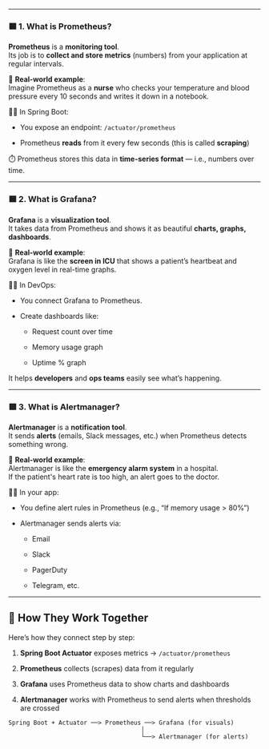 

---

### 🟦 **1. What is Prometheus?**

**Prometheus** is a **monitoring tool**.  
Its job is to **collect and store metrics** (numbers) from your application at regular intervals.

📌 **Real-world example**:  
Imagine Prometheus as a **nurse** who checks your temperature and blood pressure every 10 seconds and writes it down in a notebook.

👨‍💻 In Spring Boot:

- You expose an endpoint: `/actuator/prometheus`
    
- Prometheus **reads** from it every few seconds (this is called **scraping**)
    

⏱️ Prometheus stores this data in **time-series format** — i.e., numbers over time.

---

### 🟩 **2. What is Grafana?**

**Grafana** is a **visualization tool**.  
It takes data from Prometheus and shows it as beautiful **charts, graphs, dashboards**.

📌 **Real-world example**:  
Grafana is like the **screen in ICU** that shows a patient’s heartbeat and oxygen level in real-time graphs.

👨‍💻 In DevOps:

- You connect Grafana to Prometheus.
    
- Create dashboards like:
    
    - Request count over time
        
    - Memory usage graph
        
    - Uptime % graph
        

It helps **developers** and **ops teams** easily see what’s happening.

---

### 🟥 **3. What is Alertmanager?**

**Alertmanager** is a **notification tool**.  
It sends **alerts** (emails, Slack messages, etc.) when Prometheus detects something wrong.

📌 **Real-world example**:  
Alertmanager is like the **emergency alarm system** in a hospital.  
If the patient's heart rate is too high, an alert goes to the doctor.

👨‍💻 In your app:

- You define alert rules in Prometheus (e.g., “If memory usage > 80%”)
    
- Alertmanager sends alerts via:
    
    - Email
        
    - Slack
        
    - PagerDuty
        
    - Telegram, etc.
        

---

## 🤝 How They Work Together

Here’s how they connect step by step:

1. **Spring Boot Actuator** exposes metrics → `/actuator/prometheus`
    
2. **Prometheus** collects (scrapes) data from it regularly
    
3. **Grafana** uses Prometheus data to show charts and dashboards
    
4. **Alertmanager** works with Prometheus to send alerts when thresholds are crossed
    

```
Spring Boot + Actuator ──> Prometheus ──> Grafana (for visuals)
                                     │
                                     └──> Alertmanager (for alerts)
```

